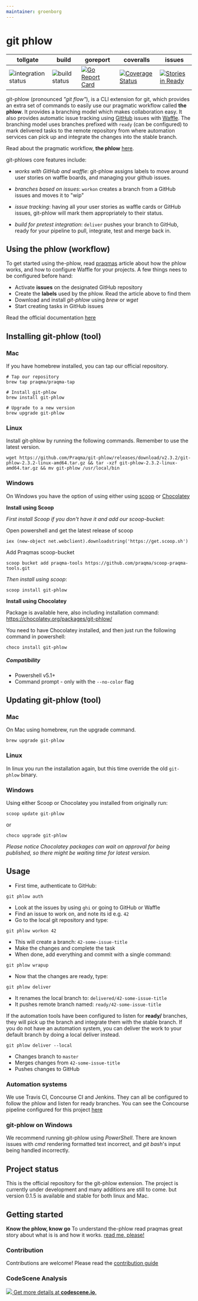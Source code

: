 ```yaml
---
maintainer: groenborg
---
```


# git phlow

| tollgate | build | goreport | coveralls | issues |
| ------------- | --- | ----------------- | ----- | ----- |
| ![integration status](https://concourse.bosh.praqma.cloud/api/v1/teams/main/pipelines/git-phlow/jobs/checkin/badge) | ![build status](https://concourse.bosh.praqma.cloud/api/v1/teams/main/pipelines/git-phlow/jobs/takeoff/badge)  |[![Go Report Card](https://goreportcard.com/badge/github.com/Praqma/git-phlow)](https://goreportcard.com/report/github.com/Praqma/git-phlow) | [![Coverage Status](https://coveralls.io/repos/github/Praqma/git-phlow/badge.svg?branch=master)](https://coveralls.io/github/Praqma/git-phlow?branch=master) | [![Stories in Ready](https://badge.waffle.io/Praqma/git-phlow.svg?label=ready&title=Ready)](http://waffle.io/Praqma/git-phlow) |


git-phlow (pronounced _"git flow"_), is a CLI extension for git, which provides an extra set of commands to easily use our pragmatic workflow called **the phlow**. It provides a branching model which makes collaboration easy. It also provides automatic issue tracking using [GitHub](https://github.com) issues with [Waffle](https://waffle.io/). The branching model uses branches prefixed with `ready` (can be configured) to mark delivered tasks to the remote repository from where automation services can pick up and integrate the changes into the stable branch.

Read about the pragmatic workflow, **the phlow** [here](http://www.praqma.com/stories/a-pragmatic-workflow/).

git-phlows core features include:

- *works with GitHub and waffle*: git-phlow assigns labels to move around user stories on waffle boards, and managing your github issues.

- *branches based on issues*:  `workon` creates a branch from a GitHub issues and moves it to "wip"

- *issue tracking*: having all your user stories as waffle cards or GitHub issues, git-phlow will mark them appropriately to their status.

- *build for pretest integration*: `deliver` pushes your branch to GitHub, ready for your pipeline to pull, integrate, test and merge back in.

## Using the phlow (workflow)
To get started using the-phlow, read [praqmas](http://www.praqma.com/stories/a-pragmatic-workflow/) article about how the phlow works, and how to configure Waffle for your projects.
A few things nees to be configured before hand:

- Activate __issues__ on the designated GitHub repository
- Create the __labels__ used by the phlow. Read the article above to find them
- Download and install _git-phlow_ using _brew_ or _wget_
- Start creating tasks in GitHub issues

Read the official documentation [here](/docs/README.md)

## Installing git-phlow (tool)
### Mac
If you have homebrew installed, you can tap our official repository.

```shell
# Tap our repository
brew tap praqma/praqma-tap

# Install git-phlow
brew install git-phlow

# Upgrade to a new version
brew upgrade git-phlow
```

### Linux
Install git-phlow by running the following commands. Remember to use the latest version.

```shell
wget https://github.com/Praqma/git-phlow/releases/download/v2.3.2/git-phlow-2.3.2-linux-amd64.tar.gz && tar -xzf git-phlow-2.3.2-linux-amd64.tar.gz && mv git-phlow /usr/local/bin
```

### Windows

On Windows you have the option of using either using [scoop](http://scoop.sh/) or [Chocolatey](https://chocolatey.org/)

**Install using Scoop**

_First install Scoop if you don't have it and add our scoop-bucket_:

Open powershell and get the latest release of scoop
```
iex (new-object net.webclient).downloadstring('https://get.scoop.sh')
```
Add Praqmas scoop-bucket
```
scoop bucket add praqma-tools https://github.com/praqma/scoop-praqma-tools.git
```

_Then install using scoop_:
```
scoop install git-phlow
```

**Install using Chocolatey**

Package is available here, also including installation command: https://chocolatey.org/packages/git-phlow/

You need to have Chocolatey installed, and then just run the following command in powershell:

    choco install git-phlow


##### Compatibility
- Powershell v5.1+
- Command prompt - only with the `--no-color` flag

## Updating git-phlow (tool)
### Mac
On Mac using homebrew, run the upgrade command.

```shell
brew upgrade git-phlow
```
### Linux
In linux you run the installation again, but this time override the old `git-phlow` binary.

### Windows
Using either Scoop or Chocolatey you installed from originally run:
```
scoop update git-phlow
```

or

    choco upgrade git-phlow

_Please notice Chocolatey packages can wait on approval for being published, so there might be waiting time for latest version._

## Usage
- First time, authenticate to GitHub:

```git
git phlow auth
```

- Look at the issues by using `ghi` or going to GitHub or Waffle
- Find an issue to work on, and note its id e.g. `42`
- Go to the local git repository and type:

```git
git phlow workon 42
```

- This will create a branch: `42-some-issue-title`
- Make the changes and complete the task
- When done, add everything and commit with a single command:

```git
git phlow wrapup
```

- Now that the changes are ready, type:

```git
git phlow deliver
```

- It renames the local branch to: `delivered/42-some-issue-title`
- It pushes remote branch named: `ready/42-some-issue-title`

If the automation tools have been configured to listen for __ready/__ branches, they will pick up the branch and integrate them with the stable branch.
If you do not have an automation system, you can deliver the work to your default branch by doing a local deliver instead.

```git
git phlow deliver --local
```

- Changes branch to `master`
- Merges changes from `42-some-issue-title`
- Pushes changes to GitHub

### Automation systems
We use Travis CI, Concourse CI and Jenkins. They can all be configured to follow the phlow and listen for ready branches.
You can see the Concourse pipeline configured for this project [here](https://concourse.kubernetes.praqma.cloud/teams/main/pipelines/git-phlow)

### git-phlow on Windows

We recommend running git-phlow using _PowerShell_.
There are known issues with _cmd_ rendering formatted text incorrect, and _git bash_'s input being handled incorrectly.

## Project status
This is the official repository for the git-phlow extension. The project is currently under development and many additions are still to come. but version 0.1.5 is available and stable for both linux and Mac.

## Getting started
**Know the phlow, know go**
To understand the-phlow read praqmas great story about what is is and how it works. [read me, please!](http://www.praqma.com/stories/a-pragmatic-workflow/)

### Contribution
Contributions are welcome! Please read the [contribution guide](https://github.com/Praqma/git-phlow/blob/master/CONTRIBUTING.md)

### CodeScene Analysis
[![](https://codescene.io/projects/1345/status.svg) Get more details at **codescene.io**.](https://codescene.io/projects/1345/jobs/latest-successful/results)
